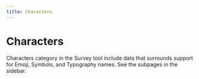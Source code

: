 ```yaml
---
title: Characters
---
```


# Characters

Characters category in the Survey tool include data that surrounds support for Emoji, Symbols, and Typography names.
See the subpages in the sidebar.

